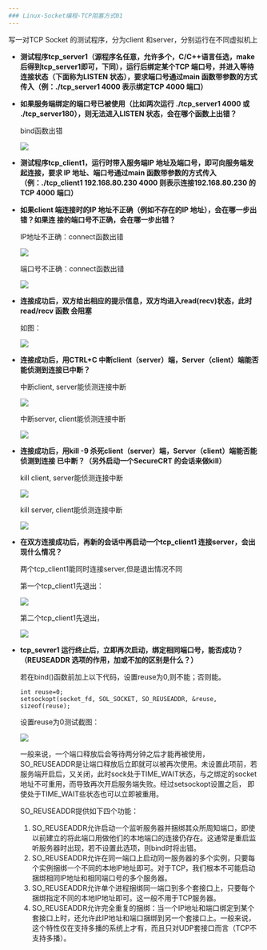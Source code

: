 ```yaml
---
### Linux-Socket编程-TCP阻塞方式01
---
```


写一对TCP Socket 的测试程序，分为client 和server，分别运行在不同虚拟机上

*   **测试程序tcp_server1（源程序名任意，允许多个，C/C++语言任选，make 后得到tcp_server1即可，下同），运行后绑定某个TCP 端口号，并进入等待连接状态（下面称为LISTEN 状态），要求端口号通过main 函数带参数的方式传入（例：./tcp_server1 4000 表示绑定TCP 4000
端口）**

*   **如果服务端绑定的端口号已被使用（比如两次运行 ./tcp_server1 4000 或 ./tcp_server180），则无法进入LISTEN 状态，会在哪个函数上出错？**

    bind函数出错

    ![][011]

*  **测试程序tcp_client1，运行时带入服务端IP 地址及端口号，即可向服务端发起连接，要求
IP 地址、端口号通过main 函数带参数的方式传入（例：./tcp_client1 192.168.80.230 4000
则表示连接192.168.80.230 的TCP 4000 端口）**

*   **如果client 端连接时的IP 地址不正确（例如不存在的IP 地址），会在哪一步出错？如果连
接的端口号不正确，会在哪一步出错？**

    IP地址不正确：connect函数出错

    ![][012]

    端口号不正确：connect函数出错

    ![][013]

*   **连接成功后，双方给出相应的提示信息，双方均进入read(recv)状态，此时read/recv 函数
会阻塞**

    如图：

    ![][014]

*   **连接成功后，用CTRL+C 中断client（server）端，Server（client）端能否能侦测到连接已中断？**

    中断client, server能侦测连接中断

    ![][0151]

    中断server, client能侦测连接中断

    ![][0152]

*   **连接成功后，用kill -9 杀死client（server）端，Server（client）端能否能侦测到连接
已中断？（另外启动一个SecureCRT 的会话来做kill）**

    kill client, server能侦测连接中断

    ![][0161]

    kill server, client能侦测连接中断

    ![][0162]

*   **在双方连接成功后，再新的会话中再启动一个tcp_client1 连接server，会出现什么情况？**

    两个tcp_client1能同时连接server,但是退出情况不同

    第一个tcp_client1先退出：

    ![][0171]

    第二个tcp_client1先退出，

    ![][0172]

*   **tcp_sevrer1 运行终止后，立即再次启动，绑定相同端口号，能否成功？（REUSEADDR 选项的作用，加或不加的区别是什么？）**

    若在bind()函数前加上以下代码，设置reuse为0,则不能；否则能。
    
        int reuse=0;
	    setsockopt(socket_fd, SOL_SOCKET, SO_REUSEADDR, &reuse, sizeof(reuse);

    设置reuse为0测试截图：

    ![][018]

    一般来说，一个端口释放后会等待两分钟之后才能再被使用，SO_REUSEADDR是让端口释放后立即就可以被再次使用。未设置此项前，若服务端开启后，又关闭，此时sock处于TIME_WAIT状态，与之绑定的socket地址不可重用，而导致再次开启服务端失败。经过setsockopt设置之后， 即使处于TIME_WAIT些状态也可以立即被重用。

    SO_REUSEADDR提供如下四个功能：

    1.  SO_REUSEADDR允许启动一个监听服务器并捆绑其众所周知端口，即使以前建立的将此端口用做他们的本地端口的连接仍存在。这通常是重启监听服务器时出现，若不设置此选项，则bind时将出错。
    2.  SO_REUSEADDR允许在同一端口上启动同一服务器的多个实例，只要每个实例捆绑一个不同的本地IP地址即可。对于TCP，我们根本不可能启动捆绑相同IP地址和相同端口号的多个服务器。
    3.  SO_REUSEADDR允许单个进程捆绑同一端口到多个套接口上，只要每个捆绑指定不同的本地IP地址即可。这一般不用于TCP服务器。
    4.  SO_REUSEADDR允许完全重复的捆绑：当一个IP地址和端口绑定到某个套接口上时，还允许此IP地址和端口捆绑到另一个套接口上。一般来说，这个特性仅在支持多播的系统上才有，而且只对UDP套接口而言（TCP不支持多播）。

[011]:  Linux-Socket编程-TCP阻塞方式01/011.jpg
[012]:  Linux-Socket编程-TCP阻塞方式01/012.jpg
[013]:  Linux-Socket编程-TCP阻塞方式01/013.jpg
[014]:  Linux-Socket编程-TCP阻塞方式01/014.jpg
[0151]:  Linux-Socket编程-TCP阻塞方式01/0151.jpg
[0152]:  Linux-Socket编程-TCP阻塞方式01/0152.jpg
[0161]:  Linux-Socket编程-TCP阻塞方式01/0161.jpg
[0162]:  Linux-Socket编程-TCP阻塞方式01/0162.jpg
[0171]:  Linux-Socket编程-TCP阻塞方式01/0171.jpg
[0172]:  Linux-Socket编程-TCP阻塞方式01/0172.jpg
[018]:  Linux-Socket编程-TCP阻塞方式01/018.jpg